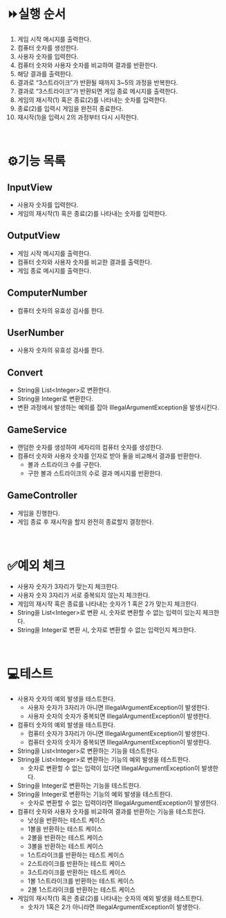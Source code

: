 # ⏩실행 순서
1. 게임 시작 메시지를 출력한다.
2. 컴퓨터 숫자를 생성한다.
3. 사용자 숫자를 입력한다.
4. 컴퓨터 숫자와 사용자 숫자를 비교하여 결과를 반환한다.
5. 해당 결과를 출력한다.
6. 결과로 “3스트라이크”가 반환될 때까지 3~5의 과정을 반복한다.
7. 결과로 “3스트라이크”가 반환되면 게임 종료 메시지를 출력한다.
8. 게임의 재시작(1) 혹은 종료(2)를 나타내는 숫자를 입력한다.
9. 종료(2)를 입력시 게임을 완전히 종료한다.
10. 재시작(1)을 입력시 2의 과정부터 다시 시작한다.

<br>

# ⚙️기능 목록

## InputView

- 사용자 숫자를 입력한다.
- 게임의 재시작(1) 혹은 종료(2)를 나타내는 숫자를 입력한다.

## OutputView

- 게임 시작 메시지를 출력한다.
- 컴퓨터 숫자와 사용자 숫자를 비교한 결과를 출력한다.
- 게임 종료 메시지를 출력한다.

## ComputerNumber

- 컴퓨터 숫자의 유효성 검사를 한다.

## UserNumber

- 사용자 숫자의 유효성 검사를 한다.

## Convert

- String을 List\<Integer\>로 변환한다.
- String을 Integer로 변환한다.
- 변환 과정에서 발생하는 예외를 잡아 IllegalArgumentException을 발생시킨다.

## GameService

- 랜덤한 숫자를 생성하여 세자리의 컴퓨터 숫자를 생성한다.
- 컴퓨터 숫자와 사용자 숫자를 인자로 받아 둘을 비교해서 결과를 반환한다.
  - 볼과 스트라이크 수를 구한다.
  - 구한 볼과 스트라이크의 수로 결과 메시지를 반환한다.

## GameController

- 게임을 진행한다.
- 게임 종료 후 재시작을 할지 완전히 종료할지 결정한다.

<br>

# ✅예외 체크

- 사용자 숫자가 3자리가 맞는지 체크한다.
- 사용자 숫자 3자리가 서로 중복되지 않는지 체크한다.
- 게임의 재시작 혹은 종료를 나타내는 숫자가 1 혹은 2가 맞는지 체크한다.
- String을 List\<Integer\>로 변환 시, 숫자로 변환할 수 없는 입력이 있는지 체크한다.
- String을 Integer로 변환 시, 숫자로 변환할 수 없는 입력인지 체크한다.

<br>

# 💻테스트

- 사용자 숫자의 예외 발생을 테스트한다.
  - 사용자 숫자가 3자리가 아니면 IllegalArgumentException이 발생한다.
  - 사용자 숫자의 숫자가 중복되면 IllegalArgumentException이 발생한다.
- 컴퓨터 숫자의 예외 발생을 테스트한다.
  - 컴퓨터 숫자가 3자리가 아니면 IllegalArgumentException이 발생한다.
  - 컴퓨터 숫자의 숫자가 중복되면 IllegalArgumentException이 발생한다.
- String을 List\<Integer\>로 변환하는 기능을 테스트한다.
- String을 List\<Integer\>로 변환하는 기능의 예외 발생을 테스트한다.
  - 숫자로 변환할 수 없는 입력이 있다면 IllegalArgumentException이 발생한다.
- String을 Integer로 변환하는 기능을 테스트한다.
- String을 Integer로 변환하는 기능의 예외 발생을 테스트한다.
  - 숫자로 변환할 수 없는 입력이라면 IllegalArgumentException이 발생한다.
- 컴퓨터 숫자와 사용자 숫자를 비교하여 결과를 반환하는 기능을 테스트한다.
  - 낫싱을 반환하는 테스트 케이스
  - 1볼을 반환하는 테스트 케이스
  - 2볼을 반환하는 테스트 케이스
  - 3볼을 반환하는 테스트 케이스
  - 1스트라이크를 반환하는 테스트 케이스
  - 2스트라이크를 반환하는 테스트 케이스
  - 3스트라이크를 반환하는 테스트 케이스
  - 1볼 1스트라이크를 반환하는 테스트 케이스
  - 2볼 1스트라이크를 반환하는 테스트 케이스
- 게임의 재시작(1) 혹은 종료(2)를 나타내는 숫자의 예외 발생을 테스트한다.
  - 숫자가 1혹은 2가 아니라면 IllegalArgumentException이 발생한다.